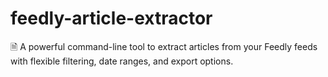 # feedly-article-extractor
🗎 A powerful command-line tool to extract articles from your Feedly feeds with flexible filtering, date ranges, and export options.
